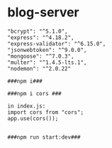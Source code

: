 # blog-server
  
    "bcrypt": "^5.1.0",
    "express": "^4.18.2",
    "express-validator": "^6.15.0",
    "jsonwebtoken": "^9.0.0",
    "mongoose": "^7.0.3",
    "multer": "^1.4.5-lts.1",
    "nodemon": "^2.0.22"
    
    ###npm i###
    
    ###npm i cors ###
    
    in index.js: 
    import cors from "cors";
    app.use(cors());
    

    ###npm run start:dev###
